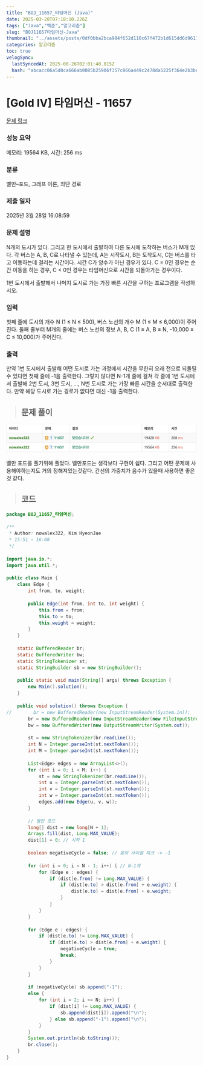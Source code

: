 ```yaml
---
title: "BOJ_11657_타임머신 (Java)"
date: 2025-03-28T07:18:10.226Z
tags: ["Java","백준","알고리즘"]
slug: "BOJ11657타임머신-Java"
thumbnail: "../assets/posts/0df0bba2bca984f652d110c67f472b1d615dd6d961768aaaa8a247a25f980666.png"
categories: 알고리즘
toc: true
velogSync:
  lastSyncedAt: 2025-08-26T02:01:40.815Z
  hash: "abcacc06a5d0ca666ab0085b25906f357c866a449c2478da5225f364e2b3be77"
---
```


# [Gold IV] 타임머신 - 11657 
 
 [문제 링크](https://www.acmicpc.net/problem/11657) 
 
 ### 성능 요약
 
 메모리: 19564 KB, 시간: 256 ms
 
 ### 분류
 
 벨만–포드, 그래프 이론, 최단 경로
 
 ### 제출 일자
 
 2025년 3월 28일 16:08:59
 
 ### 문제 설명
 
 <p>N개의 도시가 있다. 그리고 한 도시에서 출발하여 다른 도시에 도착하는 버스가 M개 있다. 각 버스는 A, B, C로 나타낼 수 있는데, A는 시작도시, B는 도착도시, C는 버스를 타고 이동하는데 걸리는 시간이다. 시간 C가 양수가 아닌 경우가 있다. C = 0인 경우는 순간 이동을 하는 경우, C < 0인 경우는 타임머신으로 시간을 되돌아가는 경우이다.</p>
 
 <p>1번 도시에서 출발해서 나머지 도시로 가는 가장 빠른 시간을 구하는 프로그램을 작성하시오.</p>

 ### 입력 
 
  <p>첫째 줄에 도시의 개수 N (1 ≤ N ≤ 500), 버스 노선의 개수 M (1 ≤ M ≤ 6,000)이 주어진다. 둘째 줄부터 M개의 줄에는 버스 노선의 정보 A, B, C (1 ≤ A, B ≤ N, -10,000 ≤ C ≤ 10,000)가 주어진다. </p>

 ### 출력 
 
  <p>만약 1번 도시에서 출발해 어떤 도시로 가는 과정에서 시간을 무한히 오래 전으로 되돌릴 수 있다면 첫째 줄에 -1을 출력한다. 그렇지 않다면 N-1개 줄에 걸쳐 각 줄에 1번 도시에서 출발해 2번 도시, 3번 도시, ..., N번 도시로 가는 가장 빠른 시간을 순서대로 출력한다. 만약 해당 도시로 가는 경로가 없다면 대신 -1을 출력한다.</p>

> ## 문제 풀이

![](/assets/posts/0df0bba2bca984f652d110c67f472b1d615dd6d961768aaaa8a247a25f980666.png)

벨만 포드를 풀기위해 풀었다. 벨만포드는 생각보다 구현이 쉽다. 그리고 어떤 문제에 사용해야하는지도 거의 정해져있는것같다. 간선의 가중치가 음수가 있을때 사용하면 좋은 것 같다.

> ## 코드

```java
package BOJ_11657_타임머신;

/**
 * Author: nowalex322, Kim HyeonJae
 * 15:51 ~ 16:08
 */

import java.io.*;
import java.util.*;

public class Main {
    class Edge {
        int from, to, weight;

        public Edge(int from, int to, int weight) {
            this.from = from;
            this.to = to;
            this.weight = weight;
        }
    }

    static BufferedReader br;
    static BufferedWriter bw;
    static StringTokenizer st;
    static StringBuilder sb = new StringBuilder();

    public static void main(String[] args) throws Exception {
        new Main().solution();
    }

    public void solution() throws Exception {
//        br = new BufferedReader(new InputStreamReader(System.in));
        br = new BufferedReader(new InputStreamReader(new FileInputStream("src/main/java/BOJ_11657_타임머신/input.txt")));
        bw = new BufferedWriter(new OutputStreamWriter(System.out));

        st = new StringTokenizer(br.readLine());
        int N = Integer.parseInt(st.nextToken());
        int M = Integer.parseInt(st.nextToken());

        List<Edge> edges = new ArrayList<>();
        for (int i = 0; i < M; i++) {
            st = new StringTokenizer(br.readLine());
            int u = Integer.parseInt(st.nextToken());
            int v = Integer.parseInt(st.nextToken());
            int w = Integer.parseInt(st.nextToken());
            edges.add(new Edge(u, v, w));
        }

        // 벨만 포드
        long[] dist = new long[N + 1];
        Arrays.fill(dist, Long.MAX_VALUE);
        dist[1] = 0; // 시작 1

        boolean negativeCycle = false; // 음의 사이클 체크 -> -1

        for (int i = 0; i < N - 1; i++) { // N-1개
            for (Edge e : edges) {
                if (dist[e.from] != Long.MAX_VALUE) {
                    if (dist[e.to] > dist[e.from] + e.weight) {
                        dist[e.to] = dist[e.from] + e.weight;
                    }
                }
            }
        }

        for (Edge e : edges) {
            if (dist[e.to] != Long.MAX_VALUE) {
                if (dist[e.to] > dist[e.from] + e.weight) {
                    negativeCycle = true;
                    break;
                }
            }
        }

        if (negativeCycle) sb.append("-1");
        else {
            for (int i = 2; i <= N; i++) {
                if (dist[i] != Long.MAX_VALUE) {
                    sb.append(dist[i]).append("\n");
                } else sb.append("-1").append("\n");
            }
        }
        System.out.println(sb.toString());
        br.close();
    }
}
```